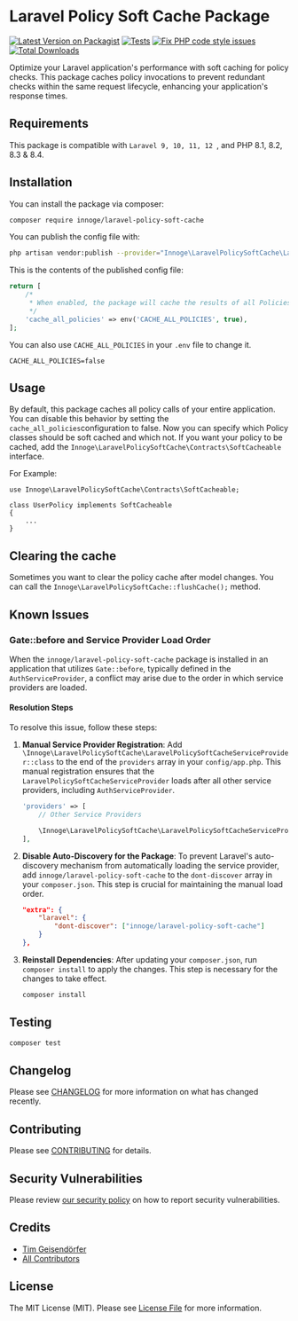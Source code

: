 # Laravel Policy Soft Cache Package

[![Latest Version on Packagist](https://img.shields.io/packagist/v/innoge/laravel-policy-soft-cache.svg?style=flat-square)](https://packagist.org/packages/innoge/laravel-policy-soft-cache)
[![Tests](https://github.com/InnoGE/laravel-policy-soft-cache/actions/workflows/run-tests.yml/badge.svg)](https://github.com/InnoGE/laravel-policy-soft-cache/actions/workflows/run-tests.yml)
[![Fix PHP code style issues](https://github.com/InnoGE/laravel-policy-soft-cache/actions/workflows/fix-php-code-style-issues.yml/badge.svg)](https://github.com/InnoGE/laravel-policy-soft-cache/actions/workflows/fix-php-code-style-issues.yml)
[![Total Downloads](https://img.shields.io/packagist/dt/innoge/laravel-policy-soft-cache.svg?style=flat-square)](https://packagist.org/packages/innoge/laravel-policy-soft-cache)

Optimize your Laravel application's performance with soft caching for policy checks. This package caches policy invocations to prevent redundant checks within the same request lifecycle, enhancing your application's response times.

## Requirements

This package is compatible with ```Laravel 9, 10, 11, 12 ```, and PHP 8.1, 8.2, 8.3 & 8.4.
## Installation

You can install the package via composer:

```bash
composer require innoge/laravel-policy-soft-cache
```

You can publish the config file with:

```bash
php artisan vendor:publish --provider="Innoge\LaravelPolicySoftCache\LaravelPolicySoftCacheServiceProvider"
```

This is the contents of the published config file:

```php
return [
    /*
     * When enabled, the package will cache the results of all Policies in your Laravel application
     */
    'cache_all_policies' => env('CACHE_ALL_POLICIES', true),
];
```

You can also use `CACHE_ALL_POLICIES` in your `.env` file to change it.
```.dotenv
CACHE_ALL_POLICIES=false
```

## Usage

By default, this package caches all policy calls of your entire application. You can disable this behavior by setting the ```cache_all_policies```configuration to false. Now you can specify which Policy classes should be soft cached and which not. If you want your policy to be cached, add the ```Innoge\LaravelPolicySoftCache\Contracts\SoftCacheable``` interface.

For Example:

```
use Innoge\LaravelPolicySoftCache\Contracts\SoftCacheable;

class UserPolicy implements SoftCacheable
{
    ...
}
```

## Clearing the cache
Sometimes you want to clear the policy cache after model changes. You can call the ```Innoge\LaravelPolicySoftCache::flushCache();``` method.

## Known Issues
### Gate::before and Service Provider Load Order

When the `innoge/laravel-policy-soft-cache` package is installed in an application that utilizes `Gate::before`, typically defined in the `AuthServiceProvider`, a conflict may arise due to the order in which service providers are loaded.

#### Resolution Steps
To resolve this issue, follow these steps:

1. **Manual Service Provider Registration**: Add `\Innoge\LaravelPolicySoftCache\LaravelPolicySoftCacheServiceProvider::class` to the end of the `providers` array in your `config/app.php`. This manual registration ensures that the `LaravelPolicySoftCacheServiceProvider` loads after all other service providers, including `AuthServiceProvider`.

    ```php
    'providers' => [
        // Other Service Providers

        \Innoge\LaravelPolicySoftCache\LaravelPolicySoftCacheServiceProvider::class,
    ],
    ```

2. **Disable Auto-Discovery for the Package**: To prevent Laravel's auto-discovery mechanism from automatically loading the service provider, add `innoge/laravel-policy-soft-cache` to the `dont-discover` array in your `composer.json`. This step is crucial for maintaining the manual load order.

    ```json
    "extra": {
        "laravel": {
            "dont-discover": ["innoge/laravel-policy-soft-cache"]
        }
    },
    ```

3. **Reinstall Dependencies**: After updating your `composer.json`, run `composer install` to apply the changes. This step is necessary for the changes to take effect.

    ```bash
    composer install
    ```


## Testing

```bash
composer test
```

## Changelog

Please see [CHANGELOG](CHANGELOG.md) for more information on what has changed recently.

## Contributing

Please see [CONTRIBUTING](CONTRIBUTING.md) for details.

## Security Vulnerabilities

Please review [our security policy](../../security/policy) on how to report security vulnerabilities.

## Credits

- [Tim Geisendörfer](https://github.com/geisi)
- [All Contributors](../../contributors)

## License

The MIT License (MIT). Please see [License File](LICENSE.md) for more information.
